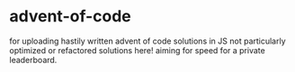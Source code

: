 # advent-of-code
for uploading hastily written advent of code solutions in JS
not particularly optimized or refactored solutions here! aiming for speed for a private leaderboard. 

